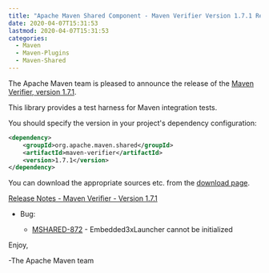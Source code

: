 ```yaml
---
title: "Apache Maven Shared Component - Maven Verifier Version 1.7.1 Released"
date: 2020-04-07T15:31:53
lastmod: 2020-04-07T15:31:53
categories:
  - Maven
  - Maven-Plugins
  - Maven-Shared
---
```

The Apache Maven team is pleased to announce the release of the 
[Maven Verifier, version 1.7.1](https://maven.apache.org/shared/maven-verifier/).

This library provides a test harness for Maven integration tests.

You should specify the version in your project's dependency configuration:

```xml
<dependency>
    <groupId>org.apache.maven.shared</groupId>
    <artifactId>maven-verifier</artifactId>
    <version>1.7.1</version>
</dependency>
```

You can download the appropriate sources etc. from the [download page][download-page].
 
<!-- more -->

[Release Notes - Maven Verifier - Version 1.7.1][release-notes]

* Bug:

    * [MSHARED-872](https://issues.apache.org/jira/browse/MSHARED-872) - Embedded3xLauncher cannot be initialized
 
Enjoy,

-The Apache Maven team

[download-page]: https://maven.apache.org/shared/maven-verifier/download.html
[release-notes]: https://issues.apache.org/jira/secure/ReleaseNote.jspa?projectId=12317922&version=12347880
